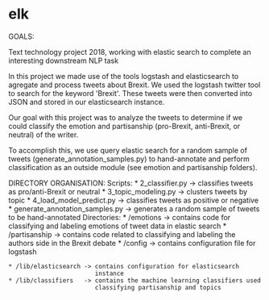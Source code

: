 # elk

GOALS: 

Text technology project 2018, working with elastic search to complete an interesting downstream NLP task

In this project we made use of the tools logstash and elasticsearch to agregate
and process tweets about Brexit. We used the logstash twitter tool to search for
the keyword 'Brexit'. These tweets were then converted into JSON and stored in
our elasticsearch instance. 

Our goal with this project was to analyze the tweets to determine if we could
classify the emotion and partisanship (pro-Brexit, anti-Brexit, or neutral) of the
writer.

To accomplish this, we use query elastic search for a random sample of tweets
(generate_annotation_samples.py) to hand-annotate and perform classification as
an outside module (see emotion and partisanship folders).


DIRECTORY ORGANISATION:
 Scripts:
	* 2_classifier.py                -> classifies tweets as pro/anti-Brexit
	                                    or neutral
	* 3_topic_modeling.py            -> clusters tweets by topic
	* 4_load_model_predict.py        -> classifies tweets as positive or
	                                    negative
	* generate_annotation_samples.py -> generates a random sample of tweets
	                                    to be hand-annotated
 Directories:
	* /emotions      -> contains code for classifying and labeling
	                    emotions of tweet data in elastic search
	* /partisanship  -> contains code related to classifying and labeling
	                    the authors side in the Brexit debate
	* /config        -> contains configuration file for logstash 

 	* /lib/elasticsearch -> contains configuration for elasticsearch
	                        instance
	* /lib/classifiers   -> contains the machine learning classifiers used
	                        classifying partisanship and topics

